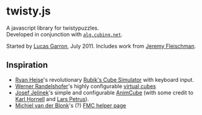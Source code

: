 # twisty.js

A javascript library for twistypuzzles.  
Developed in conjunction with [`alg.cubing.net`](https://github.com/cubing/alg.cubing.net).

Started by [Lucas Garron](https://www.garron.net/), July 2011. Includes work from [Jeremy Fleischman](https://github.com/jfly).


## Inspiration
- [Ryan Heise](http://www.ryanheise.com/)'s revolutionary [Rubik's Cube Simulator](http://www.ryanheise.com/cube/speed.html) with keyboard input.
- [Werner Randelshofer](http://randelshofer.ch/)'s highly configurable [virtual cubes](http://randelshofer.ch/rubik/index.html)
- [Josef Jelinek](http://rubikscube.info/)'s simple and configurable [AnimCube](http://software.rubikscube.info/AnimCube/) (with some credit to [Karl Hornell](http://www.javaonthebrain.com/java/rubik/) and [Lars Petrus](http://lar5.com/cube/)).
- [Michiel van der Blonk](http://www.vanderblonk.com/)'s (?) [FMC helper page](http://thearufam.brinkster.net/cube/wrapplet.asp)
